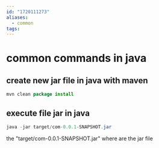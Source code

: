```yaml
---
id: "1720111273"
aliases:
  - common
tags:
---
```


# common commands in java

## create new jar file in java with maven

```java
mvn clean package install
```
##  execute file jar in java
```java
java -jar target/com-0.0.1-SNAPSHOT.jar
```
the "target/com-0.0.1-SNAPSHOT.jar" where are the jar file 




